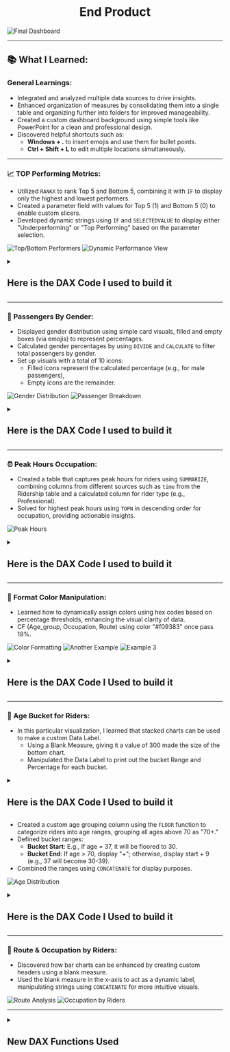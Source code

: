 <h1 align= center> End Product  </h1>

![Final Dashboard](https://github.com/user-attachments/assets/0e07c75c-64e4-41bd-a2e4-feb0e46655b4)

---

## 📚 What I Learned:
### General Learnings:
- Integrated and analyzed multiple data sources to drive insights.
- Enhanced organization of measures by consolidating them into a single table and organizing further into folders for improved manageability.
- Created a custom dashboard background using simple tools like PowerPoint for a clean and professional design.
- Discovered helpful shortcuts such as:
  - **Windows + .** to insert emojis and use them for bullet points.
  - **Ctrl + Shift + L** to edit multiple locations simultaneously.

---

### 📈 TOP Performing Metrics:
- Utilized `RANKX` to rank Top 5 and Bottom 5, combining it with `IF` to display only the highest and lowest performers.
- Created a parameter field with values for Top 5 (1) and Bottom 5 (0) to enable custom slicers.
- Developed dynamic strings using `IF` and `SELECTEDVALUE` to display either "Underperforming" or "Top Performing" based on the parameter selection.

![Top/Bottom Performers](https://github.com/user-attachments/assets/9060694b-63ef-46b5-b6d7-a922557634bc)  ![Dynamic Performance View](https://github.com/user-attachments/assets/b1fdc829-fc48-4fdc-983e-3290124a2b80)

<details>
<summary><h2>Here is the DAX Code I used to build it</h2></summary>

![DAX Code Image](https://github.com/user-attachments/assets/900bead5-d6d6-4c7a-8da0-e3d1e19e9443)  
![More DAX Code](https://github.com/user-attachments/assets/34b5600f-9eab-4ab1-8dbd-9466f69c36fe)

Created Parameter Field: 0 for BottomN & 1 for TopN, used for Dynamic Caption & Custom Slicer.  
![Parameter Field](https://github.com/user-attachments/assets/8b5864b6-490a-42ec-bba5-e88dd8be3a17)

Dynamic Caption:  
![Dynamic Caption](https://github.com/user-attachments/assets/ef82290a-0158-4163-996d-82250b52af6b)

</details>

---

### 🚻 Passengers By Gender:
- Displayed gender distribution using simple card visuals, filled and empty boxes (via emojis) to represent percentages.
- Calculated gender percentages by using `DIVIDE` and `CALCULATE` to filter total passengers by gender.
- Set up visuals with a total of 10 icons:
  - Filled icons represent the calculated percentage (e.g., for male passengers),
  - Empty icons are the remainder.

![Gender Distribution](https://github.com/user-attachments/assets/8a50d40f-c4cb-4df9-b79c-076da15cc975)  ![Passenger Breakdown](https://github.com/user-attachments/assets/d6bc88b7-3506-4528-b69c-fca9f5f7cb76)

<details>

<summary><h2>Here is the DAX Code I used to build it</h2></summary>

![Proud Moment](https://github.com/user-attachments/assets/3d889b13-7d2d-4fc7-8e49-36da375c2809)

</details>

---

### ⏰ Peak Hours Occupation:
- Created a table that captures peak hours for riders using `SUMMARIZE`, combining columns from different sources such as `time` from the Ridership table and a calculated column for rider type (e.g., Professional).
- Solved for highest peak hours using `TOPN` in descending order for occupation, providing actionable insights.

![Peak Hours](https://github.com/user-attachments/assets/70b20fe9-9fae-4e0c-90fe-748c8011956d)

<details>

<summary><h2>Here is the DAX Code I used to build it</h2></summary>

![Peak Hours Visualization](https://github.com/user-attachments/assets/f842ae01-a4cd-44f7-86bd-431d6794bf30)  
![Occupation Data](https://github.com/user-attachments/assets/4697331f-eb77-471a-9925-89dd613dc714)  
![Peak Hours Chart](https://github.com/user-attachments/assets/4017153e-0a3c-4f5c-af9f-7f493a240311)

</details>

---

### 🎨 Format Color Manipulation:
- Learned how to dynamically assign colors using hex codes based on percentage thresholds, enhancing the visual clarity of data.
- CF (Age_group, Occupation, Route) using color "#f09383" once pass 19%.

![Color Formatting](https://github.com/user-attachments/assets/a420cf4c-2e12-4a3b-89a5-43ba328e1d2b)  ![Another Example](https://github.com/user-attachments/assets/9bf974b0-ebd0-4726-ac16-72e386ac38d2)  ![Example 3](https://github.com/user-attachments/assets/1a3cfeda-efe6-432d-81fe-241af6d024da)

<details> 
<summary><h2>Here is the DAX Code I Used to build it</h2></summary>

![image](https://github.com/user-attachments/assets/bfd38ceb-d5c8-4610-83cf-e87dcec22a5d) ![image](https://github.com/user-attachments/assets/17723ad5-15db-43b1-885f-77880039a4c5) ![image](https://github.com/user-attachments/assets/7d0f8388-c6b6-4310-9ade-37770b5010dc)

</details>

---

### 👵 Age Bucket for Riders:
- In this particular visualization, I learned that stacked charts can be used to make a custom Data Label.
  - Using a Blank Measure, giving it a value of 300 made the size of the bottom chart.
  - Manipulated the Data Label to print out the bucket Range and Percentage for each bucket.

<details> 
<summary><h2>Here is the DAX Code I Used to build it</h2></summary>

![DAX Code for Age Buckets](https://github.com/user-attachments/assets/28652bec-ac2f-4040-92cb-c5b4234b42de)

</details>

- Created a custom age grouping column using the `FLOOR` function to categorize riders into age ranges, grouping all ages above 70 as "70+."
- Defined bucket ranges:
  - **Bucket Start**: E.g., If age = 37, it will be floored to 30.
  - **Bucket End**: If age > 70, display "+"; otherwise, display start + 9 (e.g., 37 will become 30-39).
- Combined the ranges using `CONCATENATE` for display purposes.

![Age Distribution](https://github.com/user-attachments/assets/b6aaf458-99ca-42dc-b798-d41070dd865c)

<details> 
<summary><h2>Here is the DAX Code I Used to build it</h2></summary>

![Age Grouping](https://github.com/user-attachments/assets/177a5a94-7bd6-4001-896b-7a29890ae266)

</details>

---

### 🚏 Route & Occupation by Riders:
- Discovered how bar charts can be enhanced by creating custom headers using a blank measure.
- Used the blank measure in the x-axis to act as a dynamic label, manipulating strings using `CONCATENATE` for more intuitive visuals.

![Route Analysis](https://github.com/user-attachments/assets/3f07efb4-929b-4cf2-9fe6-bcd249a704d5)   ![Occupation by Riders](https://github.com/user-attachments/assets/0f1d6635-7c4a-4cbe-a9ee-5f650ae3ac4f)

---

<details> 
<summary><h2>New DAX Functions Used</h2></summary>

- **RANKX**:  
  `RANKX(<table>, <expression>[, <value>[, <order>[, <ties>]]])`  
  Returns the ranking of a number in a list of numbers for each row in the table.

- **SUMMARIZE**:  
  `SUMMARIZE(<table>, <groupBy_columnName>[, <groupBy_columnName>]…[, <name>, <expression>]…)`  
  Returns a summary table for the requested totals over a set of groups.

- **CALCULATE**:  
  `CALCULATE(<expression>[, <filter1> [, <filter2> [, …]]])`  
  Evaluates an expression in a modified filter context.

- **FORMAT**:  
  `FORMAT(<value>, <format_string>[, <locale_name>])`  
  Converts a value to text according to the specified format.

- **CONCATENATE**:  
  `CONCATENATE(<text1>, <text2>)`  
  Joins two text strings into one.

- **SELECTEDVALUE**:  
  `SELECTEDVALUE(<columnName>[, <alternateResult>])`  
  Returns the value when the context for columnName has been filtered down to one distinct value only. Otherwise, returns the alternate result.

- **REPT**:  
  `REPT(<text>, <num_times>)`  
  Repeats text a given number of times, useful for creating visual icons in text form.

- **TOPN**:  
  `TOPN(<N_Value>, <Table>, <OrderBy_Expression>, [<Order>[, <OrderBy_Expression>, [<Order>]]…])`  
  Returns the top N rows of the specified table based on a ranking.
</Details>

